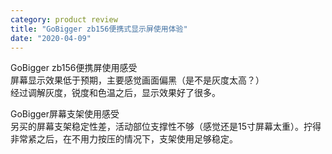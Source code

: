 ```yaml
---
category: product review
title: "GoBigger zb156便携式显示屏使用体验"
date: "2020-04-09"
---
```


GoBigger zb156便携屏使用感受  
屏幕显示效果低于预期，主要感觉画面偏黑（是不是灰度太高？）  
经过调解灰度，锐度和色温之后，显示效果好了很多。

GoBigger屏幕支架使用感受  
另买的屏幕支架稳定性差，活动部位支撑性不够（感觉还是15寸屏幕太重）。拧得非常紧之后，在不用力按压的情况下，支架使用足够稳定。
